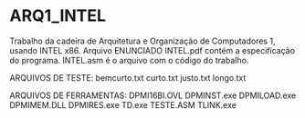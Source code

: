 # ARQ1_INTEL
Trabalho da cadeira de Arquitetura e Organização de Computadores 1, usando INTEL x86. Arquivo ENUNCIADO INTEL.pdf contém a especificação do programa. INTEL.asm é o arquivo com o código do trabalho.

ARQUIVOS DE TESTE:
bemcurto.txt
curto.txt
justo.txt
longo.txt

ARQUIVOS DE FERRAMENTAS:
DPMI16BI.OVL
DPMINST.exe
DPMILOAD.exe
DPMIMEM.DLL
DPMIRES.exe
TD.exe
TESTE.ASM
TLINK.exe

